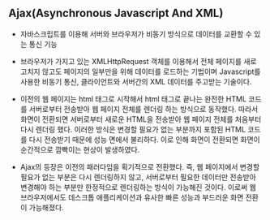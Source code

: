 ## Ajax(Asynchronous Javascript And XML)

- 자바스크립트를 이용해 서버와 브라우저가 비동기 방식으로 데이터를 교환할 수 있는 통신 기능
- 브라우저가 가지고 있는 XMLHttpRequest 객체를 이용해서 전체 페이지를 새로 고치지 않고도 페이지의 일부만을 위해 데이터를 로드하는 기법이며 Javascript를 사용한 비동기 통신, 클라이언트와 서버간의 XML 데이터를 주고받는 기술이다.

- 이전의 웹 페이지는 html 태그로 시작해서 html 태그로 끝나는 완전한 HTML 코드를 서버로부터 전송받아 웹 페이지 전체를 렌더링 하는 방식으로 동작했다. 따라서 화면이 전환되면 서버로부터 새로운 HTML을 전송받아 웹 페이지 전체를 처음부터 다시 렌더링 했다. 이러한 방식은 변경할 필요가 없는 부분까지 포함된 HTML 코드를 다시 전송받기 때문에 성능 면에서 불리하다. 이로 인해 화면이 전환되면 화면이 순간적으로 깜빡이는 현상이 발생하였다.

- Ajax의 등장은 이전의 패러다임을 획기적으로 전환했다. 즉, 웹 페이지에서 변경할 필요가 없는 부분은 다시 렌더링하지 않고, 서버로부터 필요한 데이터만 전송받아 변경해야 하는 부분만 한정적으로 렌더링하는 방식이 가능해진 것이다. 이로써 웹 브라우저에서도 데스크톱 애플리케이션과 유사한 빠른 성능과 부드러운 화면 전환이 가능해졌다.
